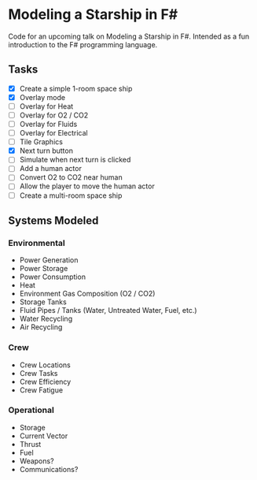 # Modeling a Starship in F#
Code for an upcoming talk on Modeling a Starship in F#. Intended as a fun introduction to the F# programming language.

## Tasks

- [x] Create a simple 1-room space ship
- [x] Overlay mode
- [ ] Overlay for Heat
- [ ] Overlay for O2 / CO2
- [ ] Overlay for Fluids
- [ ] Overlay for Electrical
- [ ] Tile Graphics
- [x] Next turn button
- [ ] Simulate when next turn is clicked
- [ ] Add a human actor
- [ ] Convert O2 to CO2 near human
- [ ] Allow the player to move the human actor
- [ ] Create a multi-room space ship

## Systems Modeled

### Environmental

- Power Generation
- Power Storage
- Power Consumption
- Heat
- Environment Gas Composition (O2 / CO2)
- Storage Tanks
- Fluid Pipes / Tanks (Water, Untreated Water, Fuel, etc.)
- Water Recycling
- Air Recycling

### Crew

- Crew Locations
- Crew Tasks
- Crew Efficiency
- Crew Fatigue

### Operational

- Storage
- Current Vector
- Thrust
- Fuel
- Weapons?
- Communications?